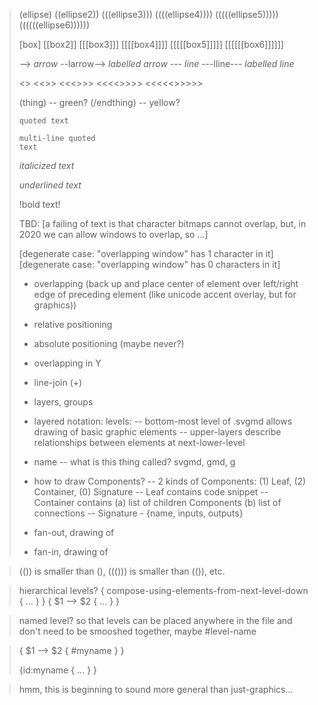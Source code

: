 > (ellipse)
> ((ellipse2))
> (((ellipse3)))
> ((((ellipse4))))
> (((((ellipse5)))))
> ((((((ellipse6))))))
> 
> [box]
> [[box2]]
> [[[box3]]]
> [[[[box4]]]]
> [[[[[box5]]]]]
> [[[[[[box6]]]]]]
> 
> -->            *arrow*
> --larrow-->    *labelled arrow*
> ---            *line*
> ---lline---    *labelled line*
> 
> <hexbox>
> <<hexbox2>>
> <<<hexbox3>>>
> <<<<hexbox4>>>>
> <<<<<hexbox5>>>>>
> <<<<<<hexbox6>>>>>>
> 
> (thing)        -- green?
> (/endthing)    -- yellow?
> 
> `quoted text`
> 
> ```
> multi-line quoted 
> text
> ```
> 
> *italicized text*
> 
> _underlined text_
> 
> !bold text!
> 
> TBD:
> [a failing of text is that character bitmaps cannot overlap, but, in 2020 we can allow windows to overlap, so ...]
> 
> [degenerate case: "overlapping window" has 1 character in it]
> [degenerate case: "overlapping window" has 0 characters in it]
> 
> 
> - overlapping (back up and place center of element over left/right edge of preceding element (like unicode accent overlay, but for graphics))
> 
> - relative positioning
> 
> - absolute positioning (maybe never?)
> 
> - overlapping in Y
> 
> - line-join (+)
> 
> - layers, groups
> 
> - layered notation: levels:
> -- bottom-most level of .svgmd allows drawing of basic graphic elements
> -- upper-layers describe relationships between elements at next-lower-level
> 
> - name
> -- what is this thing called? svgmd, gmd, g
> 
> - how to draw Components?
> -- 2 kinds of Components: (1) Leaf, (2) Container, (0) Signature
> -- Leaf contains code snippet
> -- Container contains (a) list of children Components (b) list of connections
> -- Signature - {name, inputs, outputs}
> 
> - fan-out, drawing of
> - fan-in, drawing of
> 

> (()) is smaller than (), ((())) is smaller than (()), etc.

>
> hierarchical levels? 
> { compose-using-elements-from-next-level-down { ... } }
> {
>   $1 --> $2
>   {
>     ...
>   }
> }
> 

> named level? so that levels can be placed anywhere in the file and don't need to be smooshed together, maybe #level-name

> { $1 --> $2 { #myname } }
>
> {id:myname { ... } }


> hmm, this is beginning to sound more general than just-graphics...

